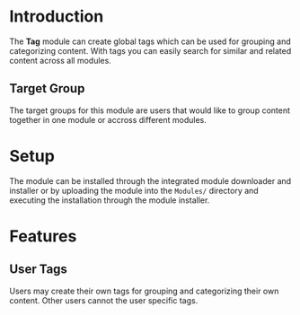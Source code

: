 # Introduction

The **Tag** module can create global tags which can be used for grouping and categorizing content. With tags you can easily search for similar and related content across all modules.

## Target Group

The target groups for this module are users that would like to group content together in one module or accross different modules.

# Setup

The module can be installed through the integrated module downloader and installer or by uploading the module into the `Modules/` directory and executing the installation through the module installer.

# Features

## User Tags

Users may create their own tags for grouping and categorizing their own content. Other users cannot the user specific tags.
